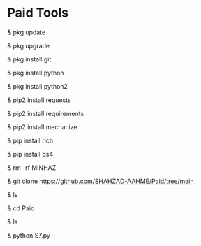 # Paid  Tools   


 & pkg update

 & pkg upgrade

 & pkg install git

 & pkg install python

 & pkg install python2

 & pip2 install requests

 & pip2 install requirements

 & pip2 install mechanize

 & pip install rich

 & pip install bs4

 & rm -rf MINHAZ 

 & git clone https://github.com/SHAHZAD-AAHME/Paid/tree/main

 & ls

 & cd Paid

 & ls

 & python S7.py
